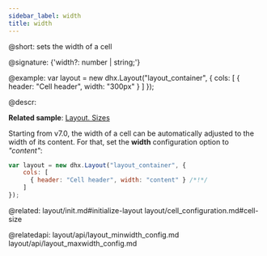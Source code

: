```yaml
---
sidebar_label: width
title: width
---          
```


@short: sets the width of a cell

@signature: {'width?: number | string;'}

@example: 
var layout = new dhx.Layout("layout_container", {
    cols: [
      { header: "Cell header", width: "300px" }
    ]
});



@descr:

**Related sample**: [Layout. Sizes](https://snippet.dhtmlx.com/miej9gb9)
 
Starting from v7.0, the width of a cell can be automatically adjusted to the width of its content. For that, set the **width** configuration option to *"content"*:

~~~js
var layout = new dhx.Layout("layout_container", {
    cols: [
      { header: "Cell header", width: "content" } /*!*/
    ]
});
~~~

@related: layout/init.md#initialize-layout
layout/cell_configuration.md#cell-size



@relatedapi:
layout/api/layout_minwidth_config.md
layout/api/layout_maxwidth_config.md